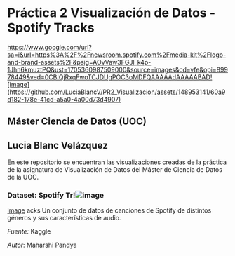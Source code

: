 # Práctica 2 Visualización de Datos - Spotify Tracks
https://www.google.com/url?sa=i&url=https%3A%2F%2Fnewsroom.spotify.com%2Fmedia-kit%2Flogo-and-brand-assets%2F&psig=AOvVaw3FGJl_k4p-1Jhn6kmuztPQ&ust=1705360987509000&source=images&cd=vfe&opi=89978449&ved=0CBIQjRxqFwoTCJDUgPOC3oMDFQAAAAAdAAAAABAD![image](https://github.com/LuciaBlancV/PR2_Visualizacion/assets/148953141/60a9d182-178e-41cd-a5a0-4a00d73d4907)

## Máster Ciencia de Datos (UOC)
## Lucia Blanc Velázquez

En este repositorio se encuentran las visualizaciones creadas de la práctica de la asignatura de Visualización de Datos del Máster de Ciencia de Datos de la UOC.


### Dataset: Spotify Tr!![image](https://github.com/LuciaBlancV/PR2_Visualizacion/assets/148953141/a83908f4-0668-464d-bbff-41f3b2a14828)
[image](https://github.com/LuciaBlancV/PR2_Visualizacion/assets/148953141/5eb7352f-c4cc-4e29-8aa9-db4d164fb6ce)
acks
Un conjunto de datos de canciones de Spotify de distintos géneros y sus características de audio.

*Fuente:* Kaggle

*Autor*: Maharshi Pandya
